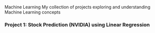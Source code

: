 Machine Learning
My collection of projects exploring and understanding Machine Learning concepts

### Project 1: Stock Prediction (NVIDIA) using Linear Regression 

